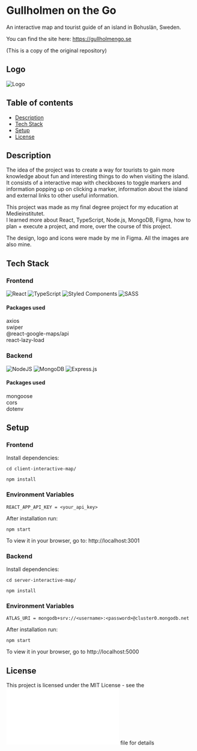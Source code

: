 # Gullholmen on the Go

An interactive map and tourist guide of an island in Bohuslän, Sweden.

You can find the site here: https://gullholmengo.se

(This is a copy of the original repository)

## Logo

![Logo](https://user-images.githubusercontent.com/92667872/216095083-b00fad9f-74b3-4ac3-b25e-3bbfd34ed007.png)

## Table of contents

- [Description](#description)
- [Tech Stack](#tech-stack)
- [Setup](#setup)
- [License](#license)

## Description

The idea of the project was to create a way for tourists to gain more knowledge about fun and interesting things to do when visiting the island.  
It consists of a interactive map with checkboxes to toggle markers and information popping up on clicking a marker, information about the island and external links to other useful information.

This project was made as my final degree project for my education at Medieinstitutet.  
I learned more about React, TypeScript, Node.js, MongoDB, Figma, how to plan + execute a project, and more, over the course of this project.

The design, logo and icons were made by me in Figma. All the images are also mine.

## Tech Stack

### Frontend

![React](https://img.shields.io/badge/react-%2320232a.svg?style=for-the-badge&logo=react&logoColor=%2361DAFB)
![TypeScript](https://img.shields.io/badge/typescript-%23007ACC.svg?style=for-the-badge&logo=typescript&logoColor=white)
![Styled Components](https://img.shields.io/badge/styled--components-DB7093?style=for-the-badge&logo=styled-components&logoColor=white)
![SASS](https://img.shields.io/badge/SASS-hotpink.svg?style=for-the-badge&logo=SASS&logoColor=white)

#### Packages used

axios  
swiper  
@react-google-maps/api  
react-lazy-load

### Backend

![NodeJS](https://img.shields.io/badge/node.js-6DA55F?style=for-the-badge&logo=node.js&logoColor=white)
![MongoDB](https://img.shields.io/badge/MongoDB-%234ea94b.svg?style=for-the-badge&logo=mongodb&logoColor=white)
![Express.js](https://img.shields.io/badge/express.js-%23404d59.svg?style=for-the-badge&logo=express&logoColor=%2361DAFB)

#### Packages used

mongoose  
cors  
dotenv

## Setup

### Frontend

Install dependencies:

```
cd client-interactive-map/
```

```
npm install
```

### Environment Variables

```
REACT_APP_API_KEY = <your_api_key>
```

After installation run:

```
npm start
```

To view it in your browser, go to: http://localhost:3001

### Backend

Install dependencies:

```
cd server-interactive-map/
```

```
npm install
```

### Environment Variables

```
ATLAS_URI = mongodb+srv://<username>:<password>@cluster0.mongodb.net
```

After installation run:

```
npm start
```

To view it in your browser, go to http://localhost:5000

## License

This project is licensed under the MIT License - see the ![LICENSE.md](LICENSE.md) file for details

